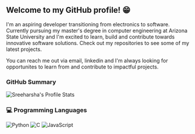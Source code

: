 ## Welcome to my GitHub profile! 😁
I'm an aspiring developer transitioning from electronics to software. Currently pursuing my master's degree in computer engineering at Arizona State University and I'm excited to learn, build and contribute towards innovative software solutions. Check out my repositories to see some of my latest projects.

You can reach me out via email, linkedin and I'm always looking for opportunites to learn from and contribute to impactful projects.

### GitHub Summary
![Sreeharsha's Profile Stats](https://github-readme-stats.vercel.app/api?username=Sreeharsha98&count_private=true&show_icons=true&theme=synthwave&hide_title=true)

### 💻 Programming Languages
![Python](https://img.shields.io/badge/Python-%232d203c.svg?style=flat&logo=python&logoColor=%2314354C)
![C](https://img.shields.io/badge/C-%232d203c.svg?style=flat&logo=c&logoColor=%2300599C)
![JavaScript](https://img.shields.io/badge/JavaScript-%232d203c.svg?style=flat&logo=javascript&logoColor=%23F7DF1E)


<!--
**Sreeharsha98/Sreeharsha98** is a ✨ _special_ ✨ repository because its `README.md` (this file) appears on your GitHub profile.

Here are some ideas to get you started:

- 🔭 I’m currently working on ...
- 🌱 I’m currently learning ...
- 👯 I’m looking to collaborate on ...
- 🤔 I’m looking for help with ...
- 💬 Ask me about ...
- 📫 How to reach me: ...
- 😄 Pronouns: ...
- ⚡ Fun fact: ...
-->
